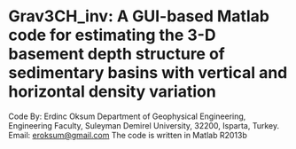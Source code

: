 # Grav3CH_inv: A GUI-based Matlab code for estimating the 3-D basement depth structure of sedimentary basins with vertical and horizontal density variation
Code By: Erdinc Oksum
Department of Geophysical Engineering, Engineering Faculty, Suleyman Demirel University, 32200, Isparta, Turkey.
Email: eroksum@gmail.com
The code is written in Matlab R2013b

